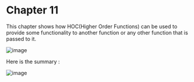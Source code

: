 # Chapter 11

This chapter shows how HOC(Higher Order Functions) can be used to provide some functionality to another function or any other function that is passed to it.

![image](https://github.com/user-attachments/assets/4c7d8ccd-46ab-4d91-99b0-c23ff3fb7b45)




Here is the summary : 

![image](https://github.com/user-attachments/assets/d264b535-14d5-44d6-ac45-c12dbd990e12)
